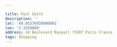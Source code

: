 ```yaml
---

title: Paul Smith
description: ''
lat: '48.85376910000001'
lon: '2.3259689'
address: 24 Boulevard Raspail 75007 Paris France
tags: Shopping
---
```

